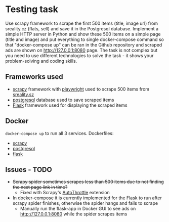 # Testing task
Use scrapy framework to scrape the first 500 items (title, image url) from sreality.cz (flats, sell) and save it in the Postgresql database. Implement a simple HTTP server in Python and show these 500 items on a simple page (title and image) and put everything to single docker-compose command so that "docker-compose up" can be ran in the Github repository and scraped ads are shown on http://127.0.0.1:8080 page. The task is not complex but you need to use different technologies to solve the task - it shows your problem-solving and coding skills.

## Frameworks used
- [scrapy](https://scrapy.org/) framework with [playwright](https://github.com/scrapy-plugins/scrapy-playwright) used to scrape 500 items from [sreality.sz](https://www.sreality.cz/)
- [postgresql](https://www.postgresql.org/) database used to save scraped items
- [Flask](https://flask.palletsprojects.com/en/2.3.x/) framework used for displaying the scraped items

## Docker
`docker-compose up` to run all 3 services. Dockerfiles:
- [scrapy](scrapy.Dockerfile)
- [postgresql](postgresql.Dockerfile)
- [flask](flask.Dockerfile)

## Issues - TODO
- ~~Scrapy spider sometimes scrapes less than 500 items due to not finding the next page link in time?~~
    - Fixed with Scrapy's [AutoThrottle](https://docs.scrapy.org/en/latest/topics/autothrottle.html) extension
- In docker-compose it is currently implemented for the Flask to run after scrapy spider finishes, otherwise the spider hangs and fails to scrape
    - Manually run the flask-app in Docker GUI to see ads on http://127.0.0.1:8080 while the spider scrapes items